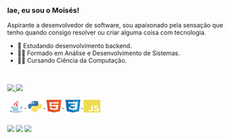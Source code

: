 ### Iae, eu sou o Moisés!
Aspirante a desenvolvedor de software, sou apaixonado pela sensação que tenho quando consigo resolver ou criar alguma coisa com tecnologia.
- 🔭 Estudando desenvolvimento backend.
- 👨‍💻 Formado em Análise e Desenvolvimento de Sistemas.
- 👨‍🎓 Cursando Ciência da Computação.
 ##
<div style="display: inline_block"><br>
  <a href="https://github.com/moisesdeus">
  <img height="165em" src="https://github-readme-stats.vercel.app/api?username=moisesDeus&show_icons=true&theme=vision-friendly-dark&include_all_commits=true&count_private=true"/>
  <img height="165em" src="https://github-readme-stats.vercel.app/api/top-langs/?username=moisesdeus&layout=compact&langs_count=7&theme=vision-friendly-dark"/>
</div>
<div style="display: inline_block"><br>
   <img align="center" alt="Moises-Java" height="30" width="40" src="https://raw.githubusercontent.com/devicons/devicon/master/icons/java/java-original.svg">
   <img align="center" alt="Moises-Python" height="30" width="40" src="https://raw.githubusercontent.com/devicons/devicon/master/icons/python/python-original.svg">
  <img align="center" alt="Moises-HTML" height="30" width="40" src="https://raw.githubusercontent.com/devicons/devicon/master/icons/html5/html5-original.svg">
  <img align="center" alt="Moises-CSS" height="30" width="40" src="https://raw.githubusercontent.com/devicons/devicon/master/icons/css3/css3-original.svg">
  <img align="center" alt="Moises-Js" height="30" width="40" src="https://raw.githubusercontent.com/devicons/devicon/master/icons/javascript/javascript-plain.svg">
</div>
 
   ##
 
  <div> 
 <a href="https://discord.gg/Moisés#0973" target="_blank"><img src="https://img.shields.io/badge/Discord-7289DA?style=for-the-badge&logo=discord&logoColor=white" target="_blank"></a> 
  <a href = "mailto:moisesna.deus@gmail.com"><img src="https://img.shields.io/badge/Gmail-D14836?style=for-the-badge&logo=gmail&logoColor=white" target="_blank"></a>
  <a href="https://www.linkedin.com/in/moisesdeus/" target="_blank"><img src="https://img.shields.io/badge/-LinkedIn-%230077B5?style=for-the-badge&logo=linkedin&logoColor=white" target="_blank"></a> 
</div>
